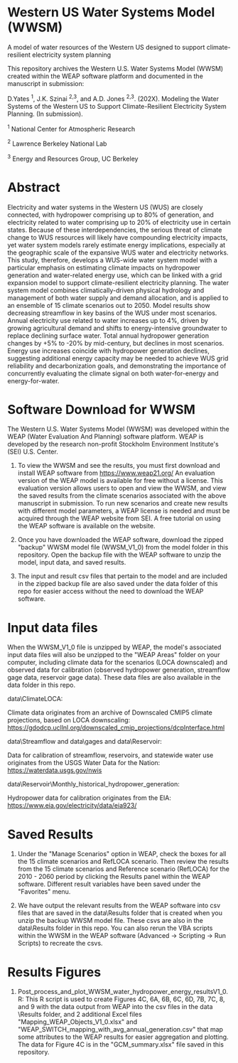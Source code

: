 # Western US Water Systems Model (WWSM)
A model of water resources of the Western US designed to support climate-resilient electricity system planning

This repository archives the Western U.S. Water Systems Model (WWSM) created within the WEAP software platform and documented in the manuscript in submission:

D.Yates <sup>1</sup>, J.K. Szinai <sup>2,3</sup>, and A.D. Jones <sup>2,3</sup>. (202X). Modeling the Water Systems of the Western US to Support Climate-Resilient Electricity System Planning. (In submission).

<sup>1</sup> National Center for Atmospheric Research

<sup>2</sup> Lawrence Berkeley National Lab

<sup>3</sup> Energy and Resources Group, UC Berkeley

# Abstract

Electricity and water systems in the Western US (WUS) are closely connected, with hydropower comprising up to 80% of generation, and electricity related to water comprising up to 20% of electricity use in certain states. Because of these interdependencies, the serious threat of climate change to WUS resources will likely have compounding electricity impacts, yet water system models rarely estimate energy implications, especially at the geographic scale of the expansive WUS water and electricity networks. This study, therefore, develops a WUS-wide water system model with a particular emphasis on estimating climate impacts on hydropower generation and water-related energy use, which can be linked with a grid expansion model to support climate-resilient electricity planning. The water system model combines climatically-driven physical hydrology and management of both water supply and demand allocation, and is applied to an ensemble of 15 climate scenarios out to 2050. Model results show decreasing streamflow in key basins of the WUS under most scenarios. Annual electricity use related to water increases up to 4%, driven by growing agricultural demand and shifts to energy-intensive groundwater to replace declining surface water. Total annual hydropower generation changes by +5% to -20% by mid-century, but declines in most scenarios. Energy use increases coincide with hydropower generation declines, suggesting additional energy capacity may be needed to achieve WUS grid reliability and decarbonization goals, and demonstrating the importance of concurrently evaluating the climate signal on both water-for-energy and energy-for-water.

# Software Download for WWSM

The Western U.S. Water Systems Model (WWSM) was developed within the WEAP (Water Evaluation And Planning) software platform. WEAP is developed by the research non-profit Stockholm Environment Institute's (SEI) U.S. Center. 

1. To view the WWSM and see the results, you must first download and install WEAP software from https://www.weap21.org/
An evaluation version of the WEAP model is available for free without a license. This evaluation version allows users to open and view the WWSM, and view the saved results from the climate scenarios associated with the above manuscript in submission. To run new scenarios and create new results with different model parameters, a WEAP license is needed and must be acquired through the WEAP website from SEI. A free tutorial on using the WEAP software is available on the website. 

2. Once you have downloaded the WEAP software, download the zipped "backup" WWSM model file (WWSM_V1_0) from the model folder in this repository. Open the backup file with the WEAP software to unzip the model, input data, and saved results.

3. The input and result csv files that pertain to the model and are included in the zipped backup file are also saved under the data folder of this repo for easier access without the need to download the WEAP software.

# Input data files
When the WWSM_V1_0 file is unzipped by WEAP, the model's associated input data files will also be unzipped to the "WEAP Areas" folder on your computer, including climate data for the scenarios (LOCA downscaled) and observed data for calibration (observed hydropower generation, streamflow gage data, reservoir gage data). These data files are also available in the data folder in this repo.

data\ClimateLOCA:

Climate data originates from an archive of Downscaled CMIP5 climate projections, based on LOCA downscaling: https://gdodcp.ucllnl.org/downscaled_cmip_projections/dcpInterface.html

data\Streamflow and data\gages and data\Reservoir:

Data for calibration of streamflow, reservoirs, and statewide water use originates from the USGS Water Data for the Nation: https://waterdata.usgs.gov/nwis

data\Reservoir\Monthly_historical_hydropower_generation:

Hydropower data for calibration originates from the EIA: https://www.eia.gov/electricity/data/eia923/

# Saved Results
1. Under the "Manage Scenarios" option in WEAP, check the boxes for all the 15 climate scenarios and RefLOCA scenario. Then review the results from the 15 climate scenarios and Reference scenario (RefLOCA) for the 2010 - 2060 period by clicking the Results panel within the WEAP software. Different result variables have been saved under the "Favorites" menu.

2. We have output the relevant results from the WEAP software into csv files that are saved in the data\Results folder that is created when you unzip the backup WWSM model file. These csvs are also in the data\Results folder in this repo. You can also rerun the VBA scripts within the WWSM in the WEAP software (Advanced -> Scripting -> Run Scripts) to recreate the csvs.

# Results Figures

1. Post_process_and_plot_WWSM_water_hydropower_energy_resultsV1_0.R:
This R script is used to create Figures 4C, 6A, 6B, 6C, 6D, 7B, 7C, 8, and 9 with the data output from WEAP into the csv files in the data
\Results folder, and 2 additional Excel files "Mapping_WEAP_Objects_V1_0.xlsx" and "WEAP_SWITCH_mapping_with_avg_annual_generation.csv" that map some attributes to the WEAP results for easier aggregation and plotting. The data for Figure 4C is in the "GCM_summary.xlsx" file saved in this repository.





